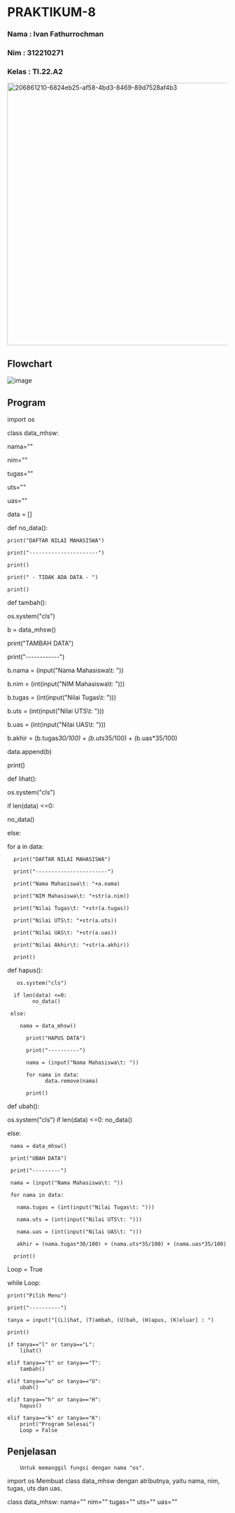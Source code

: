 
# PRAKTIKUM-8

### Nama : Ivan Fathurrochman 
### Nim : 312210271
### Kelas : TI.22.A2

<img width="600" alt="206861210-6824eb25-af58-4bd3-8469-89d7528af4b3" src="https://user-images.githubusercontent.com/115911604/207039787-afaa2d9d-3da4-480d-ae81-f1e3976eb20f.png">

## Flowchart

![image](https://user-images.githubusercontent.com/115911604/207040139-a4aed94d-750d-4332-a255-aee13efc3032.png)

## Program

import os

class data_mhsw:

nama=""

nim=""
 
tugas=""

uts=""

uas=""
    
data = []

def no_data():
    
    print("DAFTAR NILAI MAHASISWA")

    print("----------------------")
 
    print()

    print(" - TIDAK ADA DATA - ")
   
    print()

def tambah():
   
   os.system("cls")
   
   b = data_mhsw()
   
   print("TAMBAH DATA")
  
  print("------------")
  
  b.nama = (input("Nama Mahasiswa\t: "))
  
  b.nim = (int(input("NIM Mahasiswa\t: ")))
  
  b.tugas = (int(input("Nilai Tugas\t: ")))
   
   b.uts = (int(input("Nilai UTS\t: ")))
   
   b.uas = (int(input("Nilai UAS\t: ")))
   
   b.akhir = (b.tugas*30/100) + (b.uts*35/100) + (b.uas*35/100) 
   
   data.append(b)
   
   print()

def lihat():
   
   os.system("cls")
  
  if len(data) <=0:
   
   no_data()     
  
  else:
   
   for a in data:
      
      print("DAFTAR NILAI MAHASISWA")
      
      print("-----------------------")
      
      print("Nama Mahasiswa\t: "+a.nama)
          
      print("NIM Mahasiswa\t: "+str(a.nim))
       
      print("Nilai Tugas\t: "+str(a.tugas))
      
      print("Nilai UTS\t: "+str(a.uts))
       
      print("Nilai UAS\t: "+str(a.uas))
       
      print("Nilai Akhir\t: "+str(a.akhir))
      
      print()

def hapus():
       
       os.system("cls")
      
      if len(data) <=0:
            no_data()
     
     else:
        
        nama = data_mhsw()
          
          print("HAPUS DATA")
       
          print("----------")
         
          nama = (input("Nama Mahasiswa\t: "))
          
          for nama in data:
                data.remove(nama)
       
          print()

def ubah():
  
  os.system("cls")
    if len(data) <=0:
        no_data()
  
  else:
     
     nama = data_mhsw()
     
     print("UBAH DATA")
     
     print("---------")
      
     nama = (input("Nama Mahasiswa\t: "))
     
     for nama in data:
       
       nama.tugas = (int(input("Nilai Tugas\t: ")))
         
       nama.uts = (int(input("Nilai UTS\t: ")))
         
       nama.uas = (int(input("Nilai UAS\t: ")))
         
       akhir = (nama.tugas*30/100) + (nama.uts*35/100) + (nama.uas*35/100)
      
      print()

Loop = True

while Loop:
    
    print("Pilih Menu")
   
    print("----------")
    
    tanya = input("[(L)ihat, (T)ambah, (U)bah, (H)apus, (K)eluar] : ")
  
    print()

    if tanya=="l" or tanya=="L":
        lihat()
    
    elif tanya=="t" or tanya=="T":
        tambah()
    
    elif tanya=="u" or tanya=="U":
        ubah()
    
    elif tanya=="h" or tanya=="H":
        hapus()
    
    elif tanya=="k" or tanya=="K":
        print("Program Selesai")
        Loop = False
        
  ## Penjelasan
        Untuk memanggil fungsi dengan nama "os".

import os
Membuat class data_mhsw dengan atributnya, yaitu nama, nim, tugas, uts dan uas.

class data_mhsw:
    nama=""
    nim=""
    tugas=""
    uts=""
    uas=""
